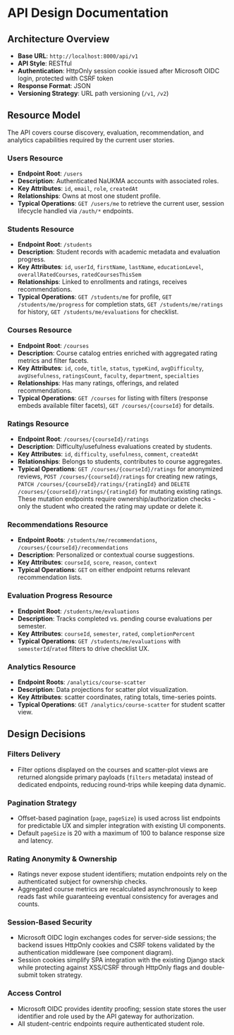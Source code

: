 # API Design Documentation

## Architecture Overview

- **Base URL**: `http://localhost:8000/api/v1`
- **API Style**: RESTful
- **Authentication**: HttpOnly session cookie issued after Microsoft OIDC login, protected with CSRF token
- **Response Format**: JSON
- **Versioning Strategy**: URL path versioning (`/v1`, `/v2`)

## Resource Model

The API covers course discovery, evaluation, recommendation, and analytics capabilities required by the current user stories.

### Users Resource

- **Endpoint Root**: `/users`
- **Description**: Authenticated NaUKMA accounts with associated roles.
- **Key Attributes**: `id`, `email`, `role`, `createdAt`
- **Relationships**: Owns at most one student profile.
- **Typical Operations**: `GET /users/me` to retrieve the current user, session lifecycle handled via `/auth/*` endpoints.

### Students Resource

- **Endpoint Root**: `/students`
- **Description**: Student records with academic metadata and evaluation progress.
- **Key Attributes**: `id`, `userId`, `firstName`, `lastName`, `educationLevel`, `overallRatedCourses`, `ratedCoursesThisSem`
- **Relationships**: Linked to enrollments and ratings, receives recommendations.
- **Typical Operations**: `GET /students/me` for profile, `GET /students/me/progress` for completion stats, `GET /students/me/ratings` for history, `GET /students/me/evaluations` for checklist.

### Courses Resource

- **Endpoint Root**: `/courses`
- **Description**: Course catalog entries enriched with aggregated rating metrics and filter facets.
- **Key Attributes**: `id`, `code`, `title`, `status`, `typeKind`, `avgDifficulty`, `avgUsefulness`, `ratingsCount`, `faculty`, `department`, `specialties`
- **Relationships**: Has many ratings, offerings, and related recommendations.
- **Typical Operations**: `GET /courses` for listing with filters (response embeds available filter facets), `GET /courses/{courseId}` for details.

### Ratings Resource

- **Endpoint Root**: `/courses/{courseId}/ratings`
- **Description**: Difficulty/usefulness evaluations created by students.
- **Key Attributes**: `id`, `difficulty`, `usefulness`, `comment`, `createdAt`
- **Relationships**: Belongs to students, contributes to course aggregates.
- **Typical Operations**: `GET /courses/{courseId}/ratings` for anonymized reviews, `POST /courses/{courseId}/ratings` for creating new ratings, `PATCH /courses/{courseId}/ratings/{ratingId}` and `DELETE /courses/{courseId}/ratings/{ratingId}` for mutating existing ratings. These mutation endpoints require ownership/authorization checks - only the student who created the rating may update or delete it.

### Recommendations Resource

- **Endpoint Roots**: `/students/me/recommendations`, `/courses/{courseId}/recommendations`
- **Description**: Personalized or contextual course suggestions.
- **Key Attributes**: `courseId`, `score`, `reason`, `context`
- **Typical Operations**: `GET` on either endpoint returns relevant recommendation lists.

### Evaluation Progress Resource

- **Endpoint Root**: `/students/me/evaluations`
- **Description**: Tracks completed vs. pending course evaluations per semester.
- **Key Attributes**: `courseId`, `semester`, `rated`, `completionPercent`
- **Typical Operations**: `GET /students/me/evaluations` with `semesterId`/`rated` filters to drive checklist UX.

### Analytics Resource

- **Endpoint Roots**: `/analytics/course-scatter`
- **Description**: Data projections for scatter plot visualization.
- **Key Attributes**: scatter coordinates, rating totals, time-series points.
- **Typical Operations**: `GET /analytics/course-scatter` for student scatter view.

## Design Decisions

### Filters Delivery

- Filter options displayed on the courses and scatter-plot views are returned alongside primary payloads (`filters` metadata) instead of dedicated endpoints, reducing round-trips while keeping data dynamic.

### Pagination Strategy

- Offset-based pagination (`page`, `pageSize`) is used across list endpoints for predictable UX and simpler integration with existing UI components.
- Default `pageSize` is 20 with a maximum of 100 to balance response size and latency.

### Rating Anonymity & Ownership

- Ratings never expose student identifiers; mutation endpoints rely on the authenticated subject for ownership checks.
- Aggregated course metrics are recalculated asynchronously to keep reads fast while guaranteeing eventual consistency for averages and counts.

### Session-Based Security

- Microsoft OIDC login exchanges codes for server-side sessions; the backend issues HttpOnly cookies and CSRF tokens validated by the authentication middleware (see component diagram).
- Session cookies simplify SPA integration with the existing Django stack while protecting against XSS/CSRF through HttpOnly flags and double-submit token strategy.

### Access Control

- Microsoft OIDC provides identity proofing; session state stores the user identifier and role used by the API gateway for authorization.
- All student-centric endpoints require authenticated student role.
